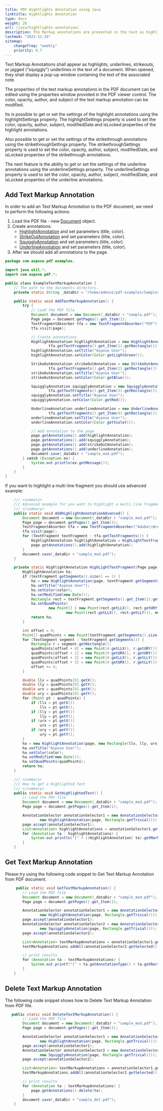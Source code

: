 ```yaml
---
title: PDF Hightlights Annotation using Java
linktitle: Hightlights Annotation
type: docs
weight: 20
url: /java/hightlights-annotation/
description: The Markup annotations are presented in the text as highlights, underlines, strikeouts, or jagged underlines in the text of a document.
lastmod: "2021-11-24"
sitemap:
    changefreq: "weekly"
    priority: 0.7
---
```


Text Markup Annotations shall appear as highlights, underlines, strikeouts, or jagged (“squiggly”) underlines in the text of a document. When opened, they shall display a pop-up window containing the text of the associated note.

The properties of the text markup annotations in the PDF document can be edited using the properties window provided in the PDF viewer control. The color, opacity, author, and subject of the text markup annotation can be modified.

Its is possible to get or set the settings of the highlight annotations using the highlightSettings property. The highlightSettings property is used to set the color, opacity, author, subject, modifiedDate and isLocked properties of the highlight annotations.

Also possible to get or set the settings of the strikethrough annotations using the strikethroughSettings property. The strikethroughSettings property is used to set the color, opacity, author, subject, modifiedDate, and isLocked properties of the strikethrough annotations.

The next feature is the ability to get or set the settings of the underline annotations using the underlineSettings property. The underlineSettings property is used to set the color, opacity, author, subject, modifiedDate, and isLocked properties of the underline annotations.

## Add Text Markup Annotation 

In order to add an Text Markup Annotation to the PDF document, we need to perform the following actions:

1. Load the PDF file - new [Document](https://apireference.aspose.com/pdf/java/com.aspose.pdf/Document) object.
1. Create annotations:
    - [HighlightAnnotation](https://apireference.aspose.com/pdf/java/com.aspose.pdf/class-use/HighlightAnnotation) and set parameters (title, color).
    - [StrikeOutAnnotation](https://apireference.aspose.com/pdf/java/com.aspose.pdf.class-use/StrikeOutAnnotation) and set parameters (title, color).
    - [SquigglyAnnotation](https://apireference.aspose.com/pdf/java/com.aspose.pdf.class-use/SquigglyAnnotation) and set parameters (title, color).
    - [UnderlineAnnotation](https://apireference.aspose.com/pdf/java/com.aspose.pdf/UnderlineAnnotation) and set parameters (title, color).
1. After we should add all annotations to the page.

```java
package com.aspose.pdf.examples;

import java.util.*;
import com.aspose.pdf.*;

public class ExampleTextMarkupAnnotation {
    // The path to the documents directory.
    private static String _dataDir = "/home/admin1/pdf-examples/Samples/";

    public static void AddTextMarkupAnnotation() {
        try {
            // Load the PDF file
            Document document = new Document(_dataDir + "sample.pdf");
            Page page = document.getPages().get_Item(1);
            TextFragmentAbsorber tfa = new TextFragmentAbsorber("PDF");
            tfa.visit(page);

            // Create annotations
            HighlightAnnotation highlightAnnotation = new HighlightAnnotation(page,
                    tfa.getTextFragments().get_Item(1).getRectangle());
            highlightAnnotation.setTitle("Aspose User");
            highlightAnnotation.setColor(Color.getLightGreen());

            StrikeOutAnnotation strikeOutAnnotation = new StrikeOutAnnotation(page,
                    tfa.getTextFragments().get_Item(2).getRectangle());
            strikeOutAnnotation.setTitle("Aspose User");
            strikeOutAnnotation.setColor(Color.getBlue());

            SquigglyAnnotation squigglyAnnotation = new SquigglyAnnotation(page,
                    tfa.getTextFragments().get_Item(3).getRectangle());
            squigglyAnnotation.setTitle("Aspose User");
            squigglyAnnotation.setColor(Color.getRed());

            UnderlineAnnotation underlineAnnotation = new UnderlineAnnotation(page,
                    tfa.getTextFragments().get_Item(4).getRectangle());
            underlineAnnotation.setTitle("Aspose User");
            underlineAnnotation.setColor(Color.getViolet());

            // Add annotation to the page
            page.getAnnotations().add(highlightAnnotation);
            page.getAnnotations().add(squigglyAnnotation);
            page.getAnnotations().add(strikeOutAnnotation);
            page.getAnnotations().add(underlineAnnotation);
            document.save(_dataDir + "sample_mod.pdf");
        } catch (Exception ex) {
            System.out.println(ex.getMessage());
        }
    }
}
```

If you want to highlight a multi-line fragment you should use advanced example:

```java
    /// <summary>
    /// Advanced example for you want to highlight a multi-line fragment
    /// </summary>
    public static void AddHighlightAnnotationAdvanced() {
        Document document = new Document(_dataDir + "sample_mod.pdf");
        Page page = document.getPages().get_Item(1);
        TextFragmentAbsorber tfa = new TextFragmentAbsorber("Adobe\\W+Acrobat\\W+Reader", new TextSearchOptions(true));
        tfa.visit(page);
        for (TextFragment textFragment : tfa.getTextFragments()) {
            HighlightAnnotation highlightAnnotation = HighLightTextFragment(page, textFragment, Color.getYellow());
            page.getAnnotations().add(highlightAnnotation);
        }
        document.save(_dataDir + "sample_mod.pdf");
    }

    private static HighlightAnnotation HighLightTextFragment(Page page, TextFragment textFragment, Color color) {
        HighlightAnnotation ha;
        if (textFragment.getSegments().size() == 1) {
            ha = new HighlightAnnotation(page, textFragment.getSegments().get_Item(1).getRectangle());
            ha.setTitle("Aspose User");
            ha.setColor(color);
            ha.setModified(new Date());
            Rectangle rect = textFragment.getSegments().get_Item(1).getRectangle();
            ha.setQuadPoints(
                    new Point[] { new Point(rect.getLLX(), rect.getURY()), new Point(rect.getURX(), rect.getURY()),
                            new Point(rect.getLLX(), rect.getLLY()), new Point(rect.getURX(), rect.getLLY()) });
            return ha;
        }

        int offset = 0;
        Point[] quadPoints = new Point[textFragment.getSegments().size() * 4];
        for (TextSegment segment : textFragment.getSegments()) {
            Rectangle r = segment.getRectangle();
            quadPoints[offset + 0] = new Point(r.getLLX(), r.getURY());
            quadPoints[offset + 1] = new Point(r.getURX(), r.getURY());
            quadPoints[offset + 2] = new Point(r.getLLX(), r.getLLY());
            quadPoints[offset + 3] = new Point(r.getURX(), r.getLLY());
            offset += 4;
        }

        double llx = quadPoints[0].getX();
        double lly = quadPoints[0].getY();
        double urx = quadPoints[0].getX();
        double ury = quadPoints[0].getY();
        for (Point pt : quadPoints) {
            if (llx > pt.getX())
                llx = pt.getX();
            if (lly > pt.getY())
                lly = pt.getY();
            if (urx < pt.getX())
                urx = pt.getX();
            if (ury < pt.getY())
                ury = pt.getY();
        }
        ha = new HighlightAnnotation(page, new Rectangle(llx, lly, urx, ury));
        ha.setTitle("Aspose User");
        ha.setColor(color);
        ha.setModified(new Date());
        ha.setQuadPoints(quadPoints);
        return ha;
    }

    /// <summary>
    /// How to get a Highlighted Text
    /// </summary>
    public static void GetHighlightedText() {
        // Load the PDF file
        Document document = new Document(_dataDir + "sample_mod.pdf");
        Page page = document.getPages().get_Item(1);

        AnnotationSelector annotationSelector1 = new AnnotationSelector(
                new HighlightAnnotation(page, Rectangle.getTrivial()));
        page.accept(annotationSelector1);
        List<Annotation> highlightAnnotations = annotationSelector1.getSelected();
        for (Annotation ta : highlightAnnotations) {
            System.out.println("[" + ((HighlightAnnotation) ta).getMarkedText() + "]");
        }
    }    
```

## Get Text Markup Annotation

Please try using the following code snippet to Get Text Markup Annotation from PDF document.

```java
     public static void GetTextMarkupAnnotation() {
        // Load the PDF file
        Document document = new Document(_dataDir + "sample_mod.pdf");
        Page page = document.getPages().get_Item(1);

        AnnotationSelector annotationSelector1 = new AnnotationSelector(
                new HighlightAnnotation(page, Rectangle.getTrivial()));
        page.accept(annotationSelector1);
        AnnotationSelector annotationSelector2 = new AnnotationSelector(
                new SquigglyAnnotation(page, Rectangle.getTrivial()));
        page.accept(annotationSelector2);

        List<Annotation> textMarkupAnnotations = annotationSelector1.getSelected();
        textMarkupAnnotations.addAll(annotationSelector2.getSelected());

        // print results
        for (Annotation ta : textMarkupAnnotations) {
            System.out.printf("[" + ta.getAnnotationType() + ta.getRect() + "]");
        }
    }
```

## Delete Text Markup Annotation

The following code snippet shows how to Delete Text Markup Annotation from PDF file.

```java
   public static void DeleteTextMarkupAnnotation() {
        // Load the PDF file
        Document document = new Document(_dataDir + "sample_mod.pdf");
        Page page = document.getPages().get_Item(1);

        AnnotationSelector annotationSelector1 = new AnnotationSelector(
                new HighlightAnnotation(page, Rectangle.getTrivial()));
        page.accept(annotationSelector1);
        AnnotationSelector annotationSelector2 = new AnnotationSelector(
                new SquigglyAnnotation(page, Rectangle.getTrivial()));
        page.accept(annotationSelector2);

        List<Annotation> textMarkupAnnotations = annotationSelector1.getSelected();
        textMarkupAnnotations.addAll(annotationSelector2.getSelected());

        // print results
        for (Annotation ta : textMarkupAnnotations) {
            page.getAnnotations().delete(ta);
        }
        document.save(_dataDir + "sample_del.pdf");
    }    
```
